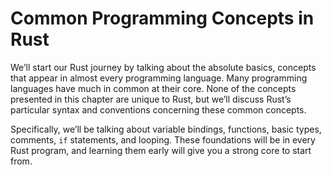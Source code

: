 # Common Programming Concepts in Rust

We’ll start our Rust journey by talking about the absolute basics, concepts
that appear in almost every programming language. Many programming languages
have much in common at their core. None of the concepts presented in this
chapter are unique to Rust, but we’ll discuss Rust’s particular syntax and
conventions concerning these common concepts.

Specifically, we’ll be talking about variable bindings, functions, basic types,
comments, `if` statements, and looping. These foundations will be in every Rust
program, and learning them early will give you a strong core to start from.
